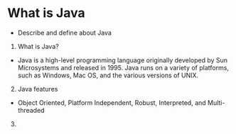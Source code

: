 #  What is Java

-  Describe and define about Java

1. What is Java?
  - Java is a high-level programming language originally developed by Sun Microsystems and released in 1995. Java runs on a variety of         platforms, such as Windows, Mac OS, and the various versions of UNIX.
  
2. Java features 
  - Object Oriented, Platform Independent, Robust, Interpreted, and Multi-threaded
 
3. 
